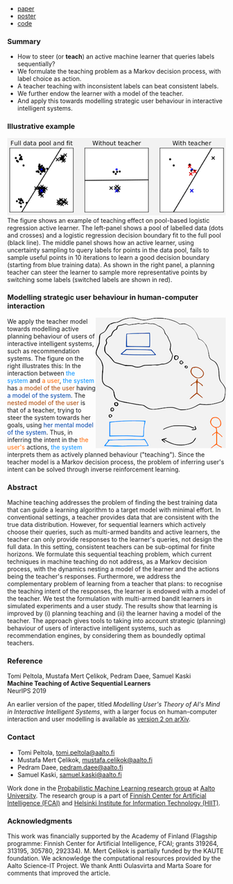  * [paper](https://papers.nips.cc/paper/9299-machine-teaching-of-active-sequential-learners)
 * [poster](poster.pdf)
 * [code](https://github.com/AaltoPML/machine-teaching-of-active-sequential-learners/)

### Summary

 * How to steer (or **teach**) an active machine learner that queries labels sequentially?
 * We formulate the teaching problem as a Markov decision process, with label choice as action.
 * A teacher teaching with inconsistent labels can beat consistent labels.
 * We further endow the learner with a model of the teacher.
 * And apply this towards modelling strategic user behaviour in interactive intelligent systems.

### Illustrative example

![Active learning example](active_learning_figure.png)  
The figure shows an example of teaching effect on pool-based logistic regression active learner. The left-panel shows a pool of labelled data (dots and crosses) and a logistic regression decision boundary fit to the full pool (black line). The middle panel shows how an active learner, using uncertainty sampling to query labels for points in the data pool, fails to sample useful points in 10 iterations to learn a good decision boundary (starting from blue training data). As shown in the right panel, a planning teacher can steer the learner to sample more representative points by switching some labels (switched labels are shown in red).

### Modelling strategic user behaviour in human-computer interaction

<img alt="Modelling a user having a model of the system" src="interaction.png" align="right" />

We apply the teacher model towards modelling active planning behaviour of users of interactive intelligent systems, such as recommendation systems. The figure on the right illustrates this: In the interaction between <span style="color: #0090ff;">the system</span> and <span style="color: #ff6600">a user</span>, <span style="color: #0090ff;">the system</span> has <span style="color: #aa4400;">a model of the user</span> having <span style="color: #0044aa;">a model of the system</span>. The <span style="color: #aa4400;">nested model of the user</span> is that of a teacher, trying to steer the system towards her goals, using <span style="color: #0044aa;">her mental model of the system</span>. Thus, in inferring the intent in the <span style="color: #ff6600">the user's</span> actions, <span style="color: #0090ff;">the system</span> interprets them as actively planned behaviour ("teaching"). Since the teacher model is a Markov decision process, the problem of inferring user's intent can be solved through inverse reinforcement learning.

### Abstract

Machine teaching addresses the problem of finding the best training data that can guide a learning algorithm to a target model with minimal effort. In conventional settings, a teacher provides data that are consistent with the true data distribution. However, for sequential learners which actively choose their queries, such as multi-armed bandits and active learners, the teacher can only provide responses to the learner's queries, not design the full data. In this setting, consistent teachers can be sub-optimal for finite horizons. We formulate this sequential teaching problem, which current techniques in machine teaching do not address, as a Markov decision process, with the dynamics nesting a model of the learner and the actions being the teacher's responses. Furthermore, we address the complementary problem of learning from a teacher that plans: to recognise the teaching intent of the responses, the learner is endowed with a model of the teacher. We test the formulation with multi-armed bandit learners in simulated experiments and a user study. The results show that learning is improved by (i) planning teaching and (ii) the learner having a model of the teacher. The approach gives tools to taking into account strategic (planning) behaviour of users of interactive intelligent systems, such as recommendation engines, by considering them as boundedly optimal teachers.

### Reference

Tomi Peltola, Mustafa Mert Çelikok, Pedram Daee, Samuel Kaski<br />
**Machine Teaching of Active Sequential Learners**<br />
NeurIPS 2019

An earlier version of the paper, titled *Modelling User's Theory of AI's Mind in Interactive Intelligent Systems*, with a larger focus on human-computer interaction and user modelling is available as [version 2 on arXiv](https://arxiv.org/abs/1809.02869v2).

### Contact

 * Tomi Peltola, tomi.peltola@aalto.fi
 * Mustafa Mert Çelikok, mustafa.celikok@aalto.fi
 * Pedram Daee, pedram.daee@aalto.fi
 * Samuel Kaski, samuel.kaski@aalto.fi

Work done in the [Probabilistic Machine Learning research group](https://research.cs.aalto.fi/pml/) at [Aalto University](https://www.aalto.fi/en). The research group is a part of [Finnish Center for Artificial Intelligence (FCAI)](http://www.fcai.fi) and [Helsinki Institute for Information Technology (HIIT)](https://www.hiit.fi).

### Acknowledgments

This work was financially supported by the Academy of Finland (Flagship programme: Finnish Center for Artificial Intelligence, FCAI; grants 319264, 313195, 305780, 292334). M. Mert Çelikok is partially funded by the KAUTE foundation. We acknowledge the computational resources provided by the Aalto Science-IT Project. We thank Antti Oulasvirta and Marta Soare for comments that improved the article.
